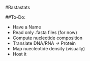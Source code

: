#Rastastats 

##To-Do:
- Have a Name
- Read only .fasta files (for now)
- Compute nucleotide composition
- Translate DNA/RNA -> Protein
- Map nuecleotide density (visually)
- Host it
